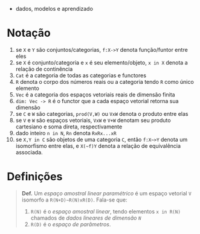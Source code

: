 * dados, modelos e aprendizado

# Notação

1. se `X` e `Y` são conjuntos/categorias, `f:X->Y` denota função/funtor entre eles
2. se `X` é conjunto/categoria e `x` é seu elemento/objeto, `x in X` denota a relação de continência
7. `Cat` é a categoria de todas as categorias e functores
3. `R` denota o corpo dos números reais ou a categoria tendo `R` como único elemento
4. `Vec` é a categoria dos espaços vetoriais reais de dimensão finita
5. `dim: Vec -> R` é o functor que a cada espaço vetorial retorna sua dimensão
6. se `C` e `W` são categorias, `prod(V,W)` ou `VxW` denota o produto entre elas
7. se `V` e `W` são espaços vetoriais, `VxW` e `V+W` denotam seu produto cartesiano e soma direta, respectivamente
8. dado inteiro `n in N`, `Rn` denota `RxRx...xR`
9. se `X,Y in C` são objetos de uma categoria `C`, então `f:X~>Y` denota um isomorfismo entre elas, e `X(~f)Y` denota a relação de equivalência associada.


# Definições

> **Def.** Um *espaço amostral linear paramétrico* é um espaço vetorial `V` isomorfo a `R(N+D)~R(N)xR(D)`. Fala-se que:
> 1. `R(N)` é o *espaço amostral linear*, tendo elementos `x in R(N)` chamados de *dados lineares de dimensão `N`*
> 2. `R(D)` é o *espaço de parâmetros*.
